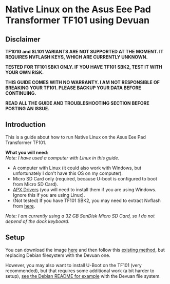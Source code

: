 # Native Linux on the Asus Eee Pad Transformer TF101 using Devuan

## **Disclaimer**
<b>TF101G and SL101 VARIANTS ARE NOT SUPPORTED AT THE MOMENT. IT REQUIRES NVFLASH KEYS, WHICH ARE CURRENTLY UNKNOWN.

TESTED FOR TF101 SBK1 ONLY. IF YOU HAVE TF101 SBK2, TEST IT WITH YOUR OWN RISK.

THIS GUIDE COMES WITH NO WARRANTY. I AM NOT RESPONSIBLE OF BREAKING YOUR TF101.
PLEASE BACKUP YOUR DATA BEFORE CONTINUING.

READ ALL THE GUIDE AND TROUBLESHOOTING SECTION BEFORE POSTING AN ISSUE.</b>

## **Introduction**

This is a guide about how to run Native Linux on the Asus Eee Pad Transformer TF101.

**What you will need:**  
*Note: I have used a computer with Linux in this guide.*

-   A computer with Linux (it could also work with Windows, but unfortunately I don't have this OS on my computer).
-   Micro SD Card only (required, because U-boot is configured to boot from Micro SD Card).
-   [APX Drivers](https://forum.xda-developers.com/t/adb-fb-apx-driver-universal-naked-driver-0-72.1514942/) (you will need to install them if you are using Windows. Ignore this if you are using Linux).
-   (Not tested) If you have TF101 SBK2, you may need to extract Nvflash from [here](https://github.com/francoism90/tf101-config).

*Note: I am currently using a 32 GB SanDisk Micro SD Card, so I do not depend of the dock keyboard.*

## Setup

You can download the image [here](https://sourceforge.net/projects/tf101-linux-images/files/devuan-4-chimaera-grate/rootbind/Devuan4-tf101-armhf_20220115.zip) and then follow this [existing method](https://github.com/antonialoytorrens/TF101-linux-images/issues/11), but replacing Debian filesystem with the Devuan one.

However, you may also want to install U-Boot on the TF101 (very recommended), but that requires some additional work (a bit harder to setup), [see the Debian README for example](https://github.com/antonialoytorrens/TF101-linux-images/blob/master/README.Debian11Bullseye.md) with the Devuan file system.
